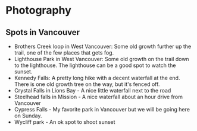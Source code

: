 # Photography

## Spots in Vancouver
- Brothers Creek loop in West Vancouver: Some old growth further up the trail, one of the few places that gets fog.
- Lighthouse Park in West Vancouver: Some old growth on the trail down to the lighthouse. The lighthouse can be a good spot to watch the sunset.
- Kennedy Falls: A pretty long hike with a decent waterfall at the end. There is one old growth tree on the way, but it's fenced off.
- Crystal Falls in Lions Bay - A nice little waterfall next to the road
- Steelhead falls in Mission - A nice waterfall about an hour drive from Vancouver
- Cypress Falls - My favorite park in Vancouver but we will be going here on Sunday. 
- Wycliff park - An ok spot to shoot sunset